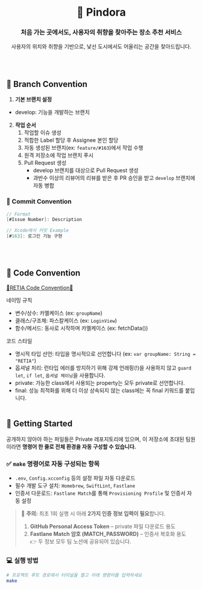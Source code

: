 <div align=center>

# 📍 Pindora
### **처음 가는 곳에서도, 사용자의 취향을 찾아주는 장소 추천 서비스**
사용자의 위치와 취향을 기반으로, 낯선 도시에서도 어울리는 공간을 찾아드립니다.

</div>
<br/><br/>

## 🔀 Branch Convention
1. **기본 브랜치 설정**
- develop: 기능을 개발하는 브랜치

2. **작업 순서**
    1. 작업할 이슈 생성
    2. 적합한 Label 할당 후 Assignee 본인 할당
    3. 자동 생성된 브랜치(ex: `feature/#163`)에서 작업 수행
    4. 원격 저장소에 작업 브랜치 푸시
    5. Pull Request 생성
        - develop 브랜치를 대상으로 Pull Request 생성
        - 과반수 이상의 리뷰어의 리뷰를 받은 후 PR 승인을 받고 `develop` 브랜치에 자동 병합

### 💬 Commit Convention
```swift
// Format
[#Issue Number]: Description

// Xcode에서 커밋 Example
[#163]: 로그인 기능 구현
```
<br/><br/>

## 🍎 Code Convention
[📖RETIA Code Convention📖](https://github.com/team-RETI/Pindora/blob/develop/CodeConvention.md)  

네이밍 규칙
- 변수/상수: 카멜케이스 (ex: `groupName`)
- 클래스/구조체: 파스칼케이스 (ex: `LoginView`)
- 함수/메서드: 동사로 시작하며 카멜케이스 (ex: fetchData())

코드 스타일
- 명시적 타입 선언: 타입을 명시적으로 선언합니다 (ex: `var groupName: String = "RETIA"`)
- 옵셔널 처리: 런타입 에러를 방지하기 위해 강제 언래핑(!)을 사용하지 않고 `guard let`, `if let`, `옵셔널 체이닝`을 사용합니다.
- private: 가능한 class에서 사용되는 property는 모두 private로 선언합니다. 
- final: 성능 최적화를 위해 더 이상 상속되지 않는 class에는 꼭 final 키워드를 붙입니다.
<br/><br/>

## 🚀 Getting Started
공개하지 않아야 하는 파일들은 Private 레포지토리에 있으며, 이 저장소에 초대된 팀원이라면 **명령어 한 줄로 전체 환경을 자동 구성할 수 있습니다.**

### ✅ `make` 명령어로 자동 구성되는 항목
- `.env`, `Config.xcconfig` 등의 설정 파일 자동 다운로드  
- 필수 개발 도구 설치: `Homebrew`, `SwiftLint`, `Fastlane`  
- 인증서 다운로드: `Fastlane Match`를 통해 `Provisioning Profile` 및 인증서 자동 설정  

> 🔐 **주의:** 최초 1회 실행 시 아래 **2가지 인증 정보 입력이 필요**합니다.  
> 1. **GitHub Personal Access Token** – private 파일 다운로드 용도  
> 2. **Fastlane Match 암호 (MATCH_PASSWORD)** – 인증서 복호화 용도  
> 👉 두 정보 모두 팀 노션에 공유되어 있습니다.

### 💻 실행 방법
```bash
# 프로젝트 루트 경로에서 터미널을 열고 아래 명령어를 입력하세요
make
```
